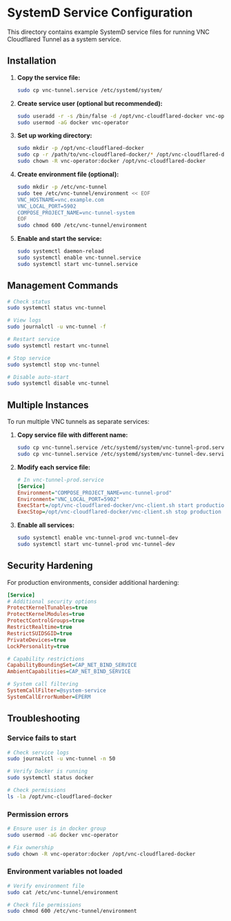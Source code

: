 # SystemD Service Configuration

This directory contains example SystemD service files for running VNC Cloudflared Tunnel as a system service.

## Installation

1. **Copy the service file:**
   ```bash
   sudo cp vnc-tunnel.service /etc/systemd/system/
   ```

2. **Create service user (optional but recommended):**
   ```bash
   sudo useradd -r -s /bin/false -d /opt/vnc-cloudflared-docker vnc-operator
   sudo usermod -aG docker vnc-operator
   ```

3. **Set up working directory:**
   ```bash
   sudo mkdir -p /opt/vnc-cloudflared-docker
   sudo cp -r /path/to/vnc-cloudflared-docker/* /opt/vnc-cloudflared-docker/
   sudo chown -R vnc-operator:docker /opt/vnc-cloudflared-docker
   ```

4. **Create environment file (optional):**
   ```bash
   sudo mkdir -p /etc/vnc-tunnel
   sudo tee /etc/vnc-tunnel/environment << EOF
   VNC_HOSTNAME=vnc.example.com
   VNC_LOCAL_PORT=5902
   COMPOSE_PROJECT_NAME=vnc-tunnel-system
   EOF
   sudo chmod 600 /etc/vnc-tunnel/environment
   ```

5. **Enable and start the service:**
   ```bash
   sudo systemctl daemon-reload
   sudo systemctl enable vnc-tunnel.service
   sudo systemctl start vnc-tunnel.service
   ```

## Management Commands

```bash
# Check status
sudo systemctl status vnc-tunnel

# View logs
sudo journalctl -u vnc-tunnel -f

# Restart service
sudo systemctl restart vnc-tunnel

# Stop service
sudo systemctl stop vnc-tunnel

# Disable auto-start
sudo systemctl disable vnc-tunnel
```

## Multiple Instances

To run multiple VNC tunnels as separate services:

1. **Copy service file with different name:**
   ```bash
   sudo cp vnc-tunnel.service /etc/systemd/system/vnc-tunnel-prod.service
   sudo cp vnc-tunnel.service /etc/systemd/system/vnc-tunnel-dev.service
   ```

2. **Modify each service file:**
   ```ini
   # In vnc-tunnel-prod.service
   [Service]
   Environment="COMPOSE_PROJECT_NAME=vnc-tunnel-prod"
   Environment="VNC_LOCAL_PORT=5902"
   ExecStart=/opt/vnc-cloudflared-docker/vnc-client.sh start production
   ExecStop=/opt/vnc-cloudflared-docker/vnc-client.sh stop production
   ```

3. **Enable all services:**
   ```bash
   sudo systemctl enable vnc-tunnel-prod vnc-tunnel-dev
   sudo systemctl start vnc-tunnel-prod vnc-tunnel-dev
   ```

## Security Hardening

For production environments, consider additional hardening:

```ini
[Service]
# Additional security options
ProtectKernelTunables=true
ProtectKernelModules=true
ProtectControlGroups=true
RestrictRealtime=true
RestrictSUIDSGID=true
PrivateDevices=true
LockPersonality=true

# Capability restrictions
CapabilityBoundingSet=CAP_NET_BIND_SERVICE
AmbientCapabilities=CAP_NET_BIND_SERVICE

# System call filtering
SystemCallFilter=@system-service
SystemCallErrorNumber=EPERM
```

## Troubleshooting

### Service fails to start
```bash
# Check service logs
sudo journalctl -u vnc-tunnel -n 50

# Verify Docker is running
sudo systemctl status docker

# Check permissions
ls -la /opt/vnc-cloudflared-docker
```

### Permission errors
```bash
# Ensure user is in docker group
sudo usermod -aG docker vnc-operator

# Fix ownership
sudo chown -R vnc-operator:docker /opt/vnc-cloudflared-docker
```

### Environment variables not loaded
```bash
# Verify environment file
sudo cat /etc/vnc-tunnel/environment

# Check file permissions
sudo chmod 600 /etc/vnc-tunnel/environment
```